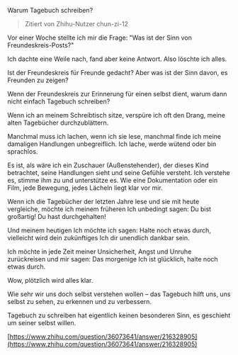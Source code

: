 Warum Tagebuch schreiben?

> Zitiert von Zhihu-Nutzer chun-zi-12

Vor einer Woche stellte ich mir die Frage: "Was ist der Sinn von Freundeskreis-Posts?"

Ich dachte eine Weile nach, fand aber keine Antwort. Also löschte ich alles.

Ist der Freundeskreis für Freunde gedacht? Aber was ist der Sinn davon, es Freunden zu zeigen?

Wenn der Freundeskreis zur Erinnerung für einen selbst dient, warum dann nicht einfach Tagebuch schreiben?

Wenn ich an meinem Schreibtisch sitze, verspüre ich oft den Drang, meine alten Tagebücher durchzublättern.

Manchmal muss ich lachen, wenn ich sie lese, manchmal finde ich meine damaligen Handlungen unbegreiflich. Ich lache, werde wütend oder bin sprachlos.

Es ist, als wäre ich ein Zuschauer (Außenstehender), der dieses Kind betrachtet, seine Handlungen sieht und seine Gefühle versteht. Ich verstehe es, stimme ihm zu und unterstütze es. Wie eine Dokumentation oder ein Film, jede Bewegung, jedes Lächeln liegt klar vor mir.

Wenn ich die Tagebücher der letzten Jahre lese und sie mit heute vergleiche, möchte ich meinem früheren Ich unbedingt sagen: Du bist großartig! Du hast durchgehalten!

Und meinem heutigen Ich möchte ich sagen: Halte noch etwas durch, vielleicht wird dein zukünftiges Ich dir unendlich dankbar sein.

Ich möchte in jede Zeit meiner Unsicherheit, Angst und Unruhe zurückreisen und mir sagen: Das morgenige Ich ist glücklich, halte noch etwas durch.

Wow, plötzlich wird alles klar.

Wie sehr wir uns doch selbst verstehen wollen – das Tagebuch hilft uns, uns selbst zu sehen, zu erkennen und zu verbessern.

Tagebuch zu schreiben hat eigentlich keinen besonderen Sinn, es geschieht um seiner selbst willen.

[https://www.zhihu.com/question/36073641/answer/216328905](https://www.zhihu.com/question/36073641/answer/216328905)